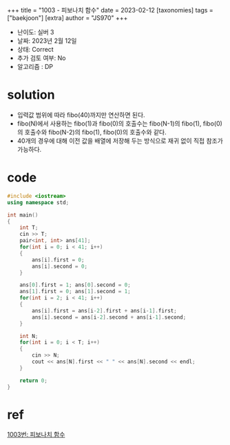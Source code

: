 +++
title = "1003 - 피보나치 함수"
date = 2023-02-12
[taxonomies]
tags = ["baekjoon"]
[extra]
author = "JS970"
+++

- 난이도: 실버 3
- 날짜: 2023년 2월 12일
- 상태: Correct
- 추가 검토 여부: No
- 알고리즘 : DP

# solution

- 입력값 범위에 따라 fibo(40)까지만 연산하면 된다.
- fibo(N)에서 사용하는 fibo(1)과 fibo(0)의 호출수는 fibo(N-1)의 fibo(1), fibo(0)의 호출수와 fibo(N-2)의 fibo(1), fibo(0)의 호출수와 같다.
- 40개의 경우에 대해 이전 값을 배열에 저장해 두는 방식으로 재귀 없이 직접 참조가 가능하다.

# code

```cpp
#include <iostream>
using namespace std;

int main()
{
    int T;
    cin >> T;
    pair<int, int> ans[41];
    for(int i = 0; i < 41; i++)
    {
        ans[i].first = 0;
        ans[i].second = 0;
    }

    ans[0].first = 1; ans[0].second = 0;
    ans[1].first = 0; ans[1].second = 1;
    for(int i = 2; i < 41; i++)
    {
        ans[i].first = ans[i-2].first + ans[i-1].first;
        ans[i].second = ans[i-2].second + ans[i-1].second;
    }

    int N;
    for(int i = 0; i < T; i++)
    {
        cin >> N;
        cout << ans[N].first << " " << ans[N].second << endl;
    }

    return 0;
}
```

# ref

[1003번: 피보나치 함수](https://www.acmicpc.net/problem/1003)


